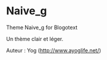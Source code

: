 Naive_g
=======

Theme Naive_g for Blogotext

Un thème clair et léger.

Auteur : Yog (http://www.ayoglife.net/)